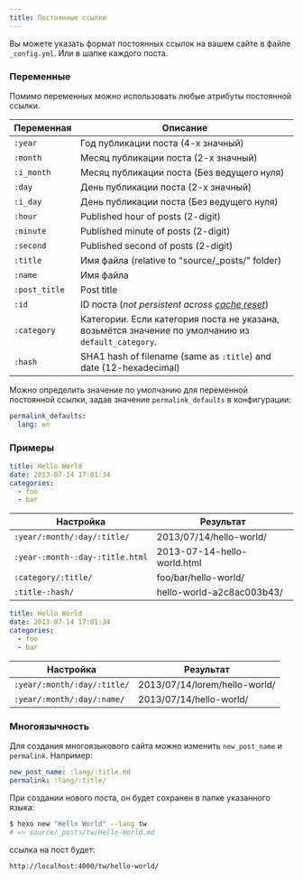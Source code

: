 ```yaml
---
title: Постоянные ссылки
---
```


Вы можете указать формат постоянных ссылок на вашем сайте в файле `_config.yml`. Или в шапке каждого поста.

### Переменные

Помимо переменных можно использовать любые атрибуты постоянной ссылки.

| Переменная    | Описание                                                                                           |
| ------------- | -------------------------------------------------------------------------------------------------- |
| `:year`       | Год публикации поста (4-х значный)                                                                 |
| `:month`      | Месяц публикации поста (2-х значный)                                                               |
| `:i_month`    | Месяц публикации поста (Без ведущего нуля)                                                         |
| `:day`        | День публикации поста (2-х значный)                                                                |
| `:i_day`      | День публикации поста (Без ведущего нуля)                                                          |
| `:hour`       | Published hour of posts (2-digit)                                                                  |
| `:minute`     | Published minute of posts (2-digit)                                                                |
| `:second`     | Published second of posts (2-digit)                                                                |
| `:title`      | Имя файла (relative to "source/\_posts/" folder)                                                   |
| `:name`       | Имя файла                                                                                          |
| `:post_title` | Post title                                                                                         |
| `:id`         | ID поста (_not persistent across [cache reset](/ru/docs/commands#clean)_)                          |
| `:category`   | Категории. Если категория поста не указана, возьмётся значение по умолчанию из `default_category`. |
| `:hash`       | SHA1 hash of filename (same as `:title`) and date (12-hexadecimal)                                 |

Можно определить значение по умолчанию для переменной постоянной ссылки, задав значение `permalink_defaults` в конфигурации:

```yaml
permalink_defaults:
  lang: en
```

### Примеры

```yaml source/_posts/hello-world.md
title: Hello World
date: 2013-07-14 17:01:34
categories:
  - foo
  - bar
```

| Настройка                       | Результат                   |
| ------------------------------- | --------------------------- |
| `:year/:month/:day/:title/`     | 2013/07/14/hello-world/     |
| `:year-:month-:day-:title.html` | 2013-07-14-hello-world.html |
| `:category/:title/`             | foo/bar/hello-world/        |
| `:title-:hash/`                 | hello-world-a2c8ac003b43/   |

```yaml source/_posts/lorem/hello-world.md
title: Hello World
date: 2013-07-14 17:01:34
categories:
  - foo
  - bar
```

| Настройка                   | Результат                     |
| --------------------------- | ----------------------------- |
| `:year/:month/:day/:title/` | 2013/07/14/lorem/hello-world/ |
| `:year/:month/:day/:name/`  | 2013/07/14/hello-world/       |

### Многоязычность

Для создания многоязыкового сайта можно изменить `new_post_name` и `permalink`. Например:

```yaml
new_post_name: :lang/:title.md
permalink: :lang/:title/
```

При создании нового поста, он будет сохранен в папке указанного языка:

```bash
$ hexo new "Hello World" --lang tw
# => source/_posts/tw/Hello-World.md
```

ссылка на пост будет:

```plain
http://localhost:4000/tw/hello-world/
```
